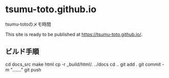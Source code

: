# tsumu-toto.github.io
tsumu-totoのメモ時間

This site is ready to be published at https://tsumu-toto.github.io/.

## ビルド手順
  cd docs_src
  make html
  cp -r _build/html/. ../docs
  cd ..
  git add .
  git commit -m "......."
  git push

